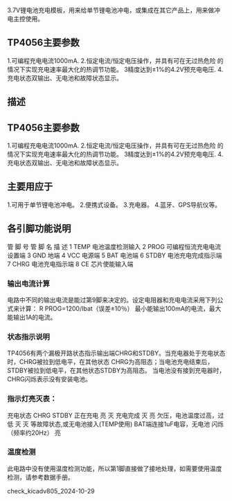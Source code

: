 3.7V锂电池充电模板，用来给单节锂电池冲电，或集成在其它产品上，用来做冲电主控使用。

## TP4056主要参数

1.可编程充电电流1000mA.
2.恒定电流/恒定电压操作，并具有可在无过热危险 的情况下实现充电速率最大化的热调节功能。
3精度达到±1%的4.2V预充电电压.
4.充电状态双输出、无电池和故障状态显示。

##  描述

## TP4056主要参数

1.可编程充电电流1000mA.
2.恒定电流/恒定电压操作，并具有可在无过热危险 的情况下实现充电速率最大化的热调节功能。
3精度达到±1%的4.2V预充电电压.
4.充电状态双输出、无电池和故障状态显示。

## 主要用应于

1.可用于单节锂电池冲电。
2.便携式设备。
3.充电器。
4.蓝牙、GPS导航仪等。

## 各引脚功能说明

管 脚 号 管 脚 名 描 述
1     TEMP        电池温度检测输入
2     PROG       可编程恒流充电电流设置端
3     GND        地端
4     VCC         电源端
5     BAT         电池端
6     STDBY       电池充电完成指示端
7     CHRG       电池充电指示端
8     CE          芯片使能输入端

### 输出电流计算

电路中不同的输出电流是能过第9脚来决定的。设定电阻器和充电电流采用下列公式来计算：
R PROG=1200/Ibat（误差±10％）
最小能输出100mA的电流，最大能输出1A的电流。

### 状态指示说明

TP4056有两个漏极开路状态指示输出端CHRG和STDBY。当充电器处于充电状态时，CHRG被拉到低电平，在其他状态
CHRG为高阻态；当电池充电结束后，STDBY被拉到低电平，在其他状态STDBY为高阻态。
当电池没有接到充电器时，CHRG闪烁表示没有安装电池。

### 指示灯亮灭表：

充电状态                                 		CHRG             STDBY
正在充电                                   		亮                 灭
充电完成                                   		灭                 亮
欠压，电池温度过高，过低                    灭                 灭
等故障状态,或无电池接入(TEMP使用)
BAT端连接1uF电容，无电池              闪烁（频率约20Hz）       亮

### 温度检测

此电路中没有使用温度检测功能，所以第1脚直接做了接地处理，如需要使用温度检测，请参考数据手册。

check_kicadv805_2024-10-29